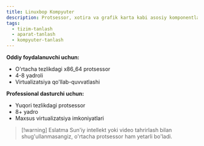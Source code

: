 ```yaml
---
title: Linuxbop Kompyuter
description: Protsessor, xotira va grafik karta kabi asosiy komponentlarga e’tibor berib, Linux bilan yaxshi ishlaydigan kompyuterni tanlang.
tags:
  - tizim-tanlash
  - aparat-tanlash
  - kompyuter-tanlash
---
```

**Oddiy foydalanuvchi uchun:**

- O'rtacha tezlikdagi x86_64 protsessor
- 4-8 yadroli
- Virtualizatsiya qo'llab-quvvatlashi

**Professional dasturchi uchun:**

- Yuqori tezlikdagi protsessor
- 8+ yadro
- Maxsus virtualizatsiya imkoniyatlari

>[!warning] Eslatma 
>Sun'iy intellekt yoki video tahrirlash bilan shug'ullanmasangiz, o'rtacha protsessor ham yetarli bo'ladi.

